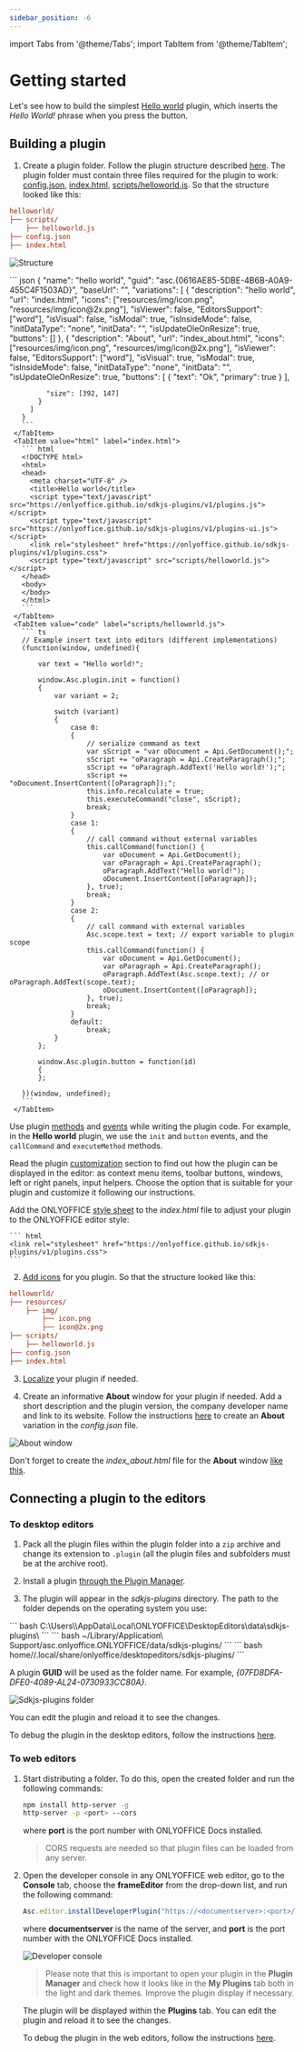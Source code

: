 ```yaml
---
sidebar_position: -6
---
```


import Tabs from '@theme/Tabs';
import TabItem from '@theme/TabItem';


# Getting started

Let's see how to build the simplest [Hello world](https://github.com/ONLYOFFICE/sdkjs-plugins/tree/master/helloworld) plugin, which inserts the *Hello World!* phrase when you press the button.

## Building a plugin

1. Create a plugin folder. Follow the plugin structure described [here](../structure/configuration/configuration.md). The plugin folder must contain three files required for the plugin to work: [config.json](../structure/configuration/configuration.md), [index.html](../structure/entry-point.md), [scripts/helloworld.js](../interacting-with-editors/overview/overview.md). So that the structure looked like this:

  ``` ini
  helloworld/
  ├── scripts/
      ├── helloworld.js
  ├── config.json
  ├── index.html
  ```

  ![Structure](/assets/images/plugins/plugins-structure.png)

  <Tabs>
     <TabItem value="config" label="config.json">
       ``` json
       {
         "name": "hello world",
         "guid": "asc.{0616AE85-5DBE-4B6B-A0A9-455C4F1503AD}",
         "baseUrl": "",
         "variations": [
           {
             "description": "hello world",
             "url": "index.html",
             "icons": ["resources/img/icon.png", "resources/img/icon@2x.png"],
             "isViewer": false,
             "EditorsSupport": ["word"],
             "isVisual": false,
             "isModal": true,
             "isInsideMode": false,
             "initDataType": "none",
             "initData": "",
             "isUpdateOleOnResize": true,
             "buttons": []
           },
           {
             "description": "About",
             "url": "index_about.html",
             "icons": ["resources/img/icon.png", "resources/img/icon@2x.png"],
             "isViewer": false,
             "EditorsSupport": ["word"],
             "isVisual": true,
             "isModal": true,
             "isInsideMode": false,
             "initDataType": "none",
             "initData": "",
             "isUpdateOleOnResize": true,
             "buttons": [
               {
                 "text": "Ok",
                 "primary": true
               }
             ],

             "size": [392, 147]
           }
         ]
       }
       ```
     </TabItem>
     <TabItem value="html" label="index.html">
       ``` html
       <!DOCTYPE html>
       <html>
       <head>
         <meta charset="UTF-8" />
         <title>Hello world</title>
         <script type="text/javascript" src="https://onlyoffice.github.io/sdkjs-plugins/v1/plugins.js"></script>
         <script type="text/javascript" src="https://onlyoffice.github.io/sdkjs-plugins/v1/plugins-ui.js"></script>
         <link rel="stylesheet" href="https://onlyoffice.github.io/sdkjs-plugins/v1/plugins.css">
         <script type="text/javascript" src="scripts/helloworld.js"></script>
       </head>
       <body>
       </body>
       </html>
       ```
     </TabItem>
     <TabItem value="code" label="scripts/helloworld.js">
       ``` ts
       // Example insert text into editors (different implementations)
       (function(window, undefined){
           
           var text = "Hello world!";

           window.Asc.plugin.init = function()
           {
               var variant = 2;

               switch (variant)
               {
                   case 0:
                   {
                       // serialize command as text
                       var sScript = "var oDocument = Api.GetDocument();";
                       sScript += "oParagraph = Api.CreateParagraph();";
                       sScript += "oParagraph.AddText('Hello world!');";
                       sScript += "oDocument.InsertContent([oParagraph]);";
                       this.info.recalculate = true;
                       this.executeCommand("close", sScript);
                       break;
                   }
                   case 1:
                   {
                       // call command without external variables
                       this.callCommand(function() {
                           var oDocument = Api.GetDocument();
                           var oParagraph = Api.CreateParagraph();
                           oParagraph.AddText("Hello world!");
                           oDocument.InsertContent([oParagraph]);
                       }, true);
                       break;
                   }
                   case 2:
                   {
                       // call command with external variables
                       Asc.scope.text = text; // export variable to plugin scope
                       this.callCommand(function() {
                           var oDocument = Api.GetDocument();
                           var oParagraph = Api.CreateParagraph();
                           oParagraph.AddText(Asc.scope.text); // or oParagraph.AddText(scope.text);
                           oDocument.InsertContent([oParagraph]);
                       }, true);
                       break;
                   }
                   default:
                       break;
               }
           };

           window.Asc.plugin.button = function(id)
           {
           };

       })(window, undefined);
       ```
     </TabItem>
  </Tabs>

  Use plugin [methods](../interacting-with-editors/overview/how-to-call-methods.md) and [events](../interacting-with-editors/overview/how-to-attach-events.md) while writing the plugin code. For example, in the **Hello world** plugin, we use the `init` and `button` events, and the `callCommand` and `executeMethod` methods.

  Read the plugin [customization](../customization/context-menu.md) section to find out how the plugin can be displayed in the editor: as context menu items, toolbar buttons, windows, left or right panels, input helpers. Choose the option that is suitable for your plugin and customize it following our instructions.

  Add the ONLYOFFICE [style sheet](../structure/styles.md) to the *index.html* file to adjust your plugin to the ONLYOFFICE editor style:

    ``` html
    <link rel="stylesheet" href="https://onlyoffice.github.io/sdkjs-plugins/v1/plugins.css">
    ```

2. [Add icons](../structure/icons.md) for you plugin. So that the structure looked like this:

  ``` ini
  helloworld/
  ├── resources/
      ├── img/
          ├── icon.png
          ├── icon@2x.png
  ├── scripts/
      ├── helloworld.js
  ├── config.json
  ├── index.html
  ```

3. [Localize](../structure/localization.md) your plugin if needed.

4. Create an informative **About** window for your plugin if needed. Add a short description and the plugin version, the company developer name and link to its website. Follow the instructions [here](../structure/configuration/variations.md) to create an **About** variation in the *config.json* file.

![About window](/assets/images/plugins/about-variation.png)

Don't forget to create the *index_about.html* file for the **About** window [like this](https://github.com/ONLYOFFICE/sdkjs-plugins/tree/master/helloworld/index_about.html).

## Connecting a plugin to the editors

### To desktop editors

1. Pack all the plugin files within the plugin folder into a `zip` archive and change its extension to `.plugin` (all the plugin files and subfolders must be at the archive root).

2. Install a plugin [through the Plugin Manager](../tutorials/installing/onlyoffice-desktop-editors.md#adding-plugins-through-the-plugin-manager).

3. The plugin will appear in the *sdkjs-plugins* directory. The path to the folder depends on the operating system you use:

  <Tabs>
     <TabItem value="win" label="Windows">
        ``` bash
        C:\Users\<username>\AppData\Local\ONLYOFFICE\DesktopEditors\data\sdkjs-plugins\
        ```
     </TabItem>
     <TabItem value="mac" label="macOS">
        ``` bash
        ~/Library/Application\ Support/asc.onlyoffice.ONLYOFFICE/data/sdkjs-plugins/
        ```
     </TabItem>
     <TabItem value="lin" label="Linux">
        ``` bash
        home/<username>/.local/share/onlyoffice/desktopeditors/sdkjs-plugins/
        ```
     </TabItem>
  </Tabs>
  
  A plugin **GUID** will be used as the folder name. For example, *\{07FD8DFA-DFE0-4089-AL24-0730933CC80A\}*.

  ![Sdkjs-plugins folder](/assets/images/plugins/sdkjs-plugins-folder.png)

  You can edit the plugin and reload it to see the changes.

  To debug the plugin in the desktop editors, follow the instructions [here](../tutorials/developing/for-desktop-editors.md#debugging).

### To web editors

1. Start distributing a folder. To do this, open the created folder and run the following commands:

   ``` sh
   npm install http-server -g
   http-server -p <port> --cors
   ```

   where **port** is the port number with ONLYOFFICE Docs installed.

   > CORS requests are needed so that plugin files can be loaded from any server.

2. Open the developer console in any ONLYOFFICE web editor, go to the **Console** tab, choose the **frameEditor** from the drop-down list, and run the following command:

   ``` ts
   Asc.editor.installDeveloperPlugin("https://<documentserver>:<port>/config.json")
   ```

   where **documentserver** is the name of the server, and **port** is the port number with the ONLYOFFICE Docs installed.

   ![Developer console](/assets/images/plugins/developer-console.png)

   > Please note that this is important to open your plugin in the **Plugin Manager** and check how it looks like in the **My Plugins** tab both in the light and dark themes. Improve the plugin display if necessary.

   The plugin will be displayed within the **Plugins** tab. You can edit the plugin and reload it to see the changes.

   To debug the plugin in the web editors, follow the instructions [here](../tutorials/developing/for-web-editors.md#debugging).
